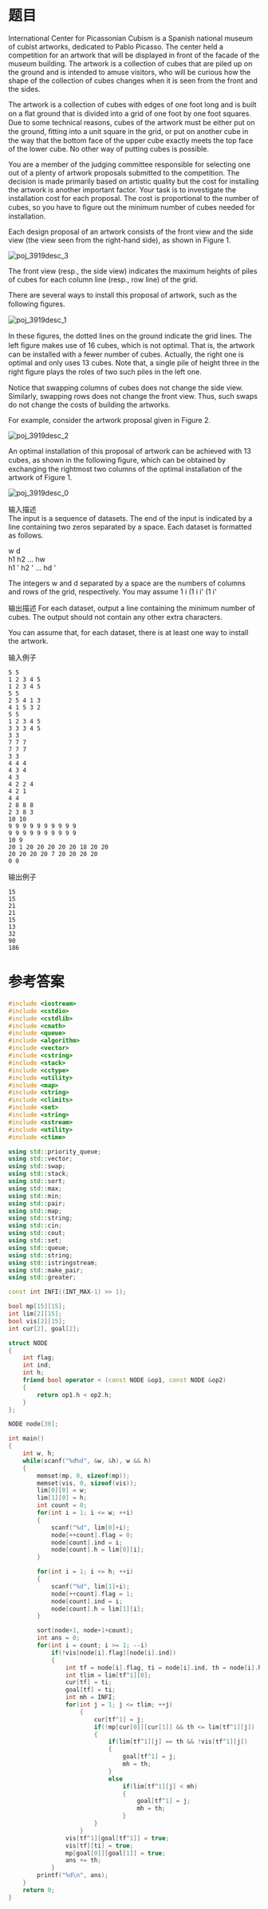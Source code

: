 # 题目
International Center for Picassonian Cubism is a Spanish national museum of cubist artworks, dedicated to Pablo Picasso. The center held a competition for an artwork that will be displayed in front of the facade of the museum building. The artwork is a collection of cubes that are piled up on the ground and is intended to amuse visitors, who will be curious how the shape of the collection of cubes changes when it is seen from the front and the sides.

The artwork is a collection of cubes with edges of one foot long and is built on a ﬂat ground that is divided into a grid of one foot by one foot squares. Due to some technical reasons, cubes of the artwork must be either put on the ground, ﬁtting into a unit square in the grid, or put on another cube in the way that the bottom face of the upper cube exactly meets the top face of the lower cube. No other way of putting cubes is possible.

You are a member of the judging committee responsible for selecting one out of a plenty of artwork proposals submitted to the competition. The decision is made primarily based on artistic quality but the cost for installing the artwork is another important factor. Your task is to investigate the installation cost for each proposal. The cost is proportional to the number of cubes, so you have to ﬁgure out the minimum number of cubes needed for installation.

Each design proposal of an artwork consists of the front view and the side view (the view seen from the right-hand side), as shown in Figure 1.

![poj_3919desc_3](http://uploadfiles.nowcoder.com/probs/acm/poj_3919desc_3.jpg)

The front view (resp., the side view) indicates the maximum heights of piles of cubes for each column line (resp., row line) of the grid.

There are several ways to install this proposal of artwork, such as the following ﬁgures.

![poj_3919desc_1](http://uploadfiles.nowcoder.com/probs/acm/poj_3919desc_1.jpg)

In these ﬁgures, the dotted lines on the ground indicate the grid lines. The left ﬁgure makes use of 16 cubes, which is not optimal. That is, the artwork can be installed with a fewer number of cubes. Actually, the right one is optimal and only uses 13 cubes. Note that, a single pile of height three in the right ﬁgure plays the roles of two such piles in the left one.

Notice that swapping columns of cubes does not change the side view. Similarly, swapping rows does not change the front view. Thus, such swaps do not change the costs of building the artworks.

For example, consider the artwork proposal given in Figure 2.

![poj_3919desc_2](http://uploadfiles.nowcoder.com/probs/acm/poj_3919desc_2.jpg)

An optimal installation of this proposal of artwork can be achieved with 13 cubes, as shown in the following ﬁgure, which can be obtained by exchanging the rightmost two columns of the optimal installation of the artwork of Figure 1.

![poj_3919desc_0](http://uploadfiles.nowcoder.com/probs/acm/poj_3919desc_0.jpg)

输入描述<br>
The input is a sequence of datasets. The end of the input is indicated by a line containing two zeros separated by a space. Each dataset is formatted as follows.

w d<br>
h1 h2 ... hw<br>
h1 ' h2 ' ... hd '<br>

The integers w and d separated by a space are the numbers of columns and rows of the grid, respectively. You may assume 1 i (1 i i' (1 i'

输出描述
For each dataset, output a line containing the minimum number of cubes. The output should not contain any other extra characters.

You can assume that, for each dataset, there is at least one way to install the artwork.

输入例子
```
5 5
1 2 3 4 5
1 2 3 4 5
5 5
2 5 4 1 3
4 1 5 3 2
5 5
1 2 3 4 5
3 3 3 4 5
3 3
7 7 7
7 7 7
3 3
4 4 4
4 3 4
4 3
4 2 2 4
4 2 1
4 4
2 8 8 8
2 3 8 3
10 10
9 9 9 9 9 9 9 9 9 9
9 9 9 9 9 9 9 9 9 9
10 9
20 1 20 20 20 20 20 18 20 20
20 20 20 20 7 20 20 20 20
0 0
```
输出例子
```
15
15
21
21
15
13
32
90
186
```
# 参考答案
```c++
#include <iostream>
#include <cstdio>
#include <cstdlib>
#include <cmath>
#include <queue>
#include <algorithm>
#include <vector>
#include <cstring>
#include <stack>
#include <cctype>
#include <utility>   
#include <map>
#include <string>  
#include <climits> 
#include <set>
#include <string> 
#include <sstream>
#include <utility>
#include <ctime>

using std::priority_queue;
using std::vector;
using std::swap;
using std::stack;
using std::sort;
using std::max;
using std::min;
using std::pair;
using std::map;
using std::string;
using std::cin;
using std::cout;
using std::set;
using std::queue;
using std::string;
using std::istringstream;
using std::make_pair;
using std::greater;

const int INFI((INT_MAX-1) >> 1);

bool mp[15][15];
int lim[2][15];
bool vis[2][15];
int cur[2], goal[2];

struct NODE
{
	int flag;
	int ind;
	int h;
	friend bool operator < (const NODE &op1, const NODE &op2)
	{
		return op1.h < op2.h;
	}
};

NODE node[30];

int main()
{
	int w, h;
	while(scanf("%d%d", &w, &h), w && h)
	{
		memset(mp, 0, sizeof(mp));
		memset(vis, 0, sizeof(vis));
		lim[0][0] = w;            
		lim[1][0] = h;	
		int count = 0;
		for(int i = 1; i <= w; ++i)
		{
			scanf("%d", lim[0]+i);
			node[++count].flag = 0;
			node[count].ind = i;
			node[count].h = lim[0][i];
		}

		for(int i = 1; i <= h; ++i)
		{
			scanf("%d", lim[1]+i);
			node[++count].flag = 1;
			node[count].ind = i;
			node[count].h = lim[1][i];
		}

		sort(node+1, node+1+count);
		int ans = 0;
		for(int i = count; i >= 1; --i)
			if(!vis[node[i].flag][node[i].ind])
			{
				int tf = node[i].flag, ti = node[i].ind, th = node[i].h;
				int tlim = lim[tf^1][0];
				cur[tf] = ti;
				goal[tf] = ti;
				int mh = INFI;
				for(int j = 1; j <= tlim; ++j)
					{
						cur[tf^1] = j;
						if(!mp[cur[0]][cur[1]] && th <= lim[tf^1][j]) 
						{
							if(lim[tf^1][j] == th && !vis[tf^1][j])    
							{
								goal[tf^1] = j;
								mh = th;
							}
							else
								if(lim[tf^1][j] < mh)   
								{
									goal[tf^1] = j;
									mh = th;
								}
						}					
					}
				vis[tf^1][goal[tf^1]] = true;
				vis[tf][ti] = true;
				mp[goal[0]][goal[1]] = true;                    
				ans += th;
			}
		printf("%d\n", ans);
	}
	return 0;
}




